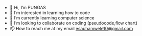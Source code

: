 - 👋 Hi, I’m PUNGAS
- 👀 I’m interested in learning how to code
- 🌱 I’m currently learning computer science
- 💞️ I’m looking to collaborate on coding (pseudocode,flow chart)
- 📫 How to reach me at my email esauhamwele10@gmail.com

<!---
esauhamwele10/esauhamwele10 is a ✨ special ✨ repository because its `README.md` (this file) appears on your GitHub profile.
You can click the Preview link to take a look at your changes.
--->
